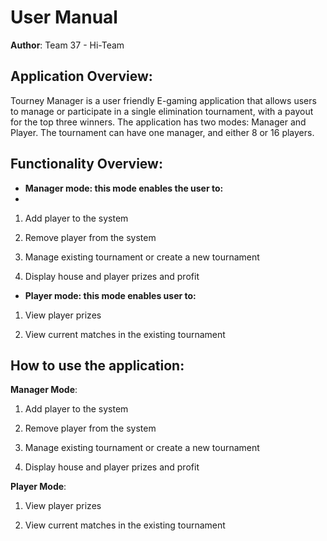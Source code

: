 
# User Manual

**Author**: Team 37 - Hi-Team

## Application Overview:

Tourney Manager is a user friendly E-gaming application that allows users to manage or participate in a single elimination tournament, with a payout for the top three winners. The application has two modes: Manager and Player. The tournament can have one manager, and either 8 or 16 players.

## Functionality Overview:

- **Manager mode: this mode enables the user to:**
- 
1)	Add player to the system


2)	Remove player from the system


3)	Manage existing tournament or create a new tournament

4)	Display house and player prizes and profit

- **Player mode: this mode enables user to:**

1)	View player prizes


2)	View current matches in the existing tournament
## How to use the application:

**Manager Mode**:  
1)	Add player to the system


2)	Remove player from the system


3)	Manage existing tournament or create a new tournament

4)	Display house and player prizes and profit

**Player Mode**:

1)	View player prizes


2)	View current matches in the existing tournament











